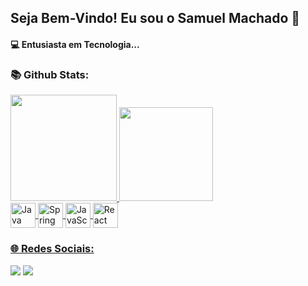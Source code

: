
## Seja Bem-Vindo! Eu sou o Samuel Machado 👋

<h4>💻 Entusiasta em Tecnologia...</h4>

<h3> 📚 Github Stats: <br></h3>
<div>
  <a href="https://github.com/samuelmachadodev"> 
  <img height="170em" src="https://github-readme-stats.vercel.app/api?username=samuelmachadodev&show_icons=true&date_night"/>
  <img height="150em" src="https://github-readme-stats.vercel.app/api/top-langs/?username=samuelmachadodev&layout=compact&langscount=16&date_night"/>
</div>



<div align="left" style="display: inline_block" >
  <img align="center" alt="Java" height="40" width="40" src="https://cdn.jsdelivr.net/gh/devicons/devicon@latest/icons/java/java-original.svg" /> 
  <img align="center" alt="Spring" height="40" width="40" src="https://cdn.jsdelivr.net/gh/devicons/devicon@latest/icons/spring/spring-original.svg">
  <img align="center" alt="JavaScript" height="40" width="40" src="https://cdn.jsdelivr.net/gh/devicons/devicon@latest/icons/javascript/javascript-plain.svg">
  <img align="center" alt="React" height="40" width="40" src="https://cdn.jsdelivr.net/gh/devicons/devicon@latest/icons/react/react-original.svg">
</div>

<div>
 <h3> 🌐 Redes Sociais: <br></h3> 
 <a href="https://www.linkedin.com/in/samuel-machado-7a4b30271/" target="_blank"><img src="https://img.shields.io/badge/-LinkedIn-%230077B5?style=for-the-badge&logo=linkedin&logoColor=white" target="_blank"></a>
 <a href = "samuelmachadodev@gmail.com"><img src="https://img.shields.io/badge/Gmail-D14836?style=for-the-badge&logo=gmail&logoColor=white" target="_blank"></a>
</div>

          
</div>


